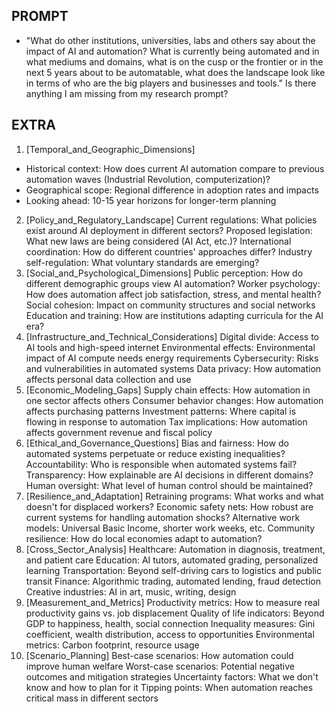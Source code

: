 ## PROMPT
- "What do other institutions, universities, labs and others say about the impact of AI and automation? What is currently being automated and in what mediums and domains, what is on the cusp or the frontier or in the next 5 years about to be automatable, what does the landscape look like in terms of who are the big players and businesses and tools." Is there anything I am missing from my research prompt?

## EXTRA
1. [Temporal_and_Geographic_Dimensions]
- Historical context: How does current AI automation compare to previous automation waves (Industrial Revolution, computerization)?
- Geographical scope: Regional difference in adoption rates and impacts
- Looking ahead: 10-15 year horizons for longer-term planning
2. [Policy_and_Regulatory_Landscape]
Current regulations: What policies exist around AI deployment in different sectors?
Proposed legislation: What new laws are being considered (AI Act, etc.)?
International coordination: How do different countries' approaches differ?
Industry self-regulation: What voluntary standards are emerging?
3. [Social_and_Psychological_Dimensions]
Public perception: How do different demographic groups view AI automation?
Worker psychology: How does automation affect job satisfaction, stress, and mental health?
Social cohesion: Impact on community structures and social networks
Education and training: How are institutions adapting curricula for the AI era?
4. [Infrastructure_and_Technical_Considerations]
Digital divide: Access to AI tools and high-speed internet
Environmental effects: Environmental impact of AI compute needs energy requirements
Cybersecurity: Risks and vulnerabilities in automated systems
Data privacy: How automation affects personal data collection and use
5. [Economic_Modeling_Gaps]
Supply chain effects: How automation in one sector affects others
Consumer behavior changes: How automation affects purchasing patterns
Investment patterns: Where capital is flowing in response to automation
Tax implications: How automation affects government revenue and fiscal policy
6. [Ethical_and_Governance_Questions]
Bias and fairness: How do automated systems perpetuate or reduce existing inequalities?
Accountability: Who is responsible when automated systems fail?
Transparency: How explainable are AI decisions in different domains?
Human oversight: What level of human control should be maintained?
7. [Resilience_and_Adaptation]
Retraining programs: What works and what doesn't for displaced workers?
Economic safety nets: How robust are current systems for handling automation shocks?
Alternative work models: Universal Basic Income, shorter work weeks, etc.
Community resilience: How do local economies adapt to automation?
8. [Cross_Sector_Analysis]
Healthcare: Automation in diagnosis, treatment, and patient care
Education: AI tutors, automated grading, personalized learning
Transportation: Beyond self-driving cars to logistics and public transit
Finance: Algorithmic trading, automated lending, fraud detection
Creative industries: AI in art, music, writing, design
9. [Measurement_and_Metrics]
Productivity metrics: How to measure real productivity gains vs. job displacement
Quality of life indicators: Beyond GDP to happiness, health, social connection
Inequality measures: Gini coefficient, wealth distribution, access to opportunities
Environmental metrics: Carbon footprint, resource usage
10. [Scenario_Planning]
Best-case scenarios: How automation could improve human welfare
Worst-case scenarios: Potential negative outcomes and mitigation strategies
Uncertainty factors: What we don't know and how to plan for it
Tipping points: When automation reaches critical mass in different sectors
